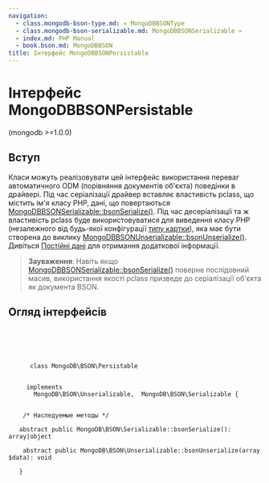 ```yaml
---
navigation:
  - class.mongodb-bson-type.md: « MongoDBBSONType
  - class.mongodb-bson-serializable.md: MongoDBBSONSerializable »
  - index.md: PHP Manual
  - book.bson.md: MongoDBBSON
title: Інтерфейс MongoDBBSONPersistable
---
```

# Інтерфейс MongoDBBSONPersistable

(mongodb >=1.0.0)

## Вступ

Класи можуть реалізовувати цей інтерфейс використання переваг автоматичного ODM (порівняння документів об'єкта) поведінки в драйвері. Під час серіалізації драйвер вставляє властивість pclass, що містить ім'я класу PHP, дані, що повертаються [MongoDBBSONSerializable::bsonSerialize()](mongodb-bson-serializable.bsonserialize.md). Під час десеріалізації та ж властивість pclass буде використовуватися для виведення класу PHP (незалежного від будь-якої конфігурації [типу картки](mongodb.persistence.deserialization.md#mongodb.persistence.typemaps)), яка має бути створена до виклику [MongoDBBSONUnserializable::bsonUnserialize()](mongodb-bson-unserializable.bsonunserialize.md). Дивіться [Постійні дані](mongodb.persistence.md) для отримання додаткової інформації.

> **Зауваження**: Навіть якщо [MongoDBBSONSerializable::bsonSerialize()](mongodb-bson-serializable.bsonserialize.md) поверне послідовний масив, використання якості pclass призведе до серіалізації об'єкта як документа BSON.

## Огляд інтерфейсів

```classsynopsis



    
     
      class MongoDB\BSON\Persistable
     

     implements 
       MongoDB\BSON\Unserializable,  MongoDB\BSON\Serializable {


    /* Наследуемые методы */
    
   abstract public MongoDB\BSON\Serializable::bsonSerialize(): array|object

    abstract public MongoDB\BSON\Unserializable::bsonUnserialize(array $data): void

   }
```

